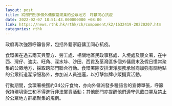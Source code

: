 ```yaml
---
layout: post
title: 跨部門到多個外傭慣常聚集的公眾地方　呼籲同心抗疫
date: 2022-02-07 18:51:43.000000000 +08:00
link: https://news.rthk.hk/rthk/ch/component/k2/1632419-20220207.htm
categories: rthk
---
```


政府再次強烈呼籲各界，包括外籍家庭傭工同心抗疫。

食環署在過去兩天與警方、勞工處、相關地區民政事務處、入境處及康文署，在中西、灣仔、油尖、旺角、深水埗、沙田、西貢及荃灣區多個外傭周末及假日慣常聚集的公眾地方，採取跨部門聯合行動。食環署除安排潔淨服務承辦商加強有關地點的公眾街道潔淨服務外，亦加派人員巡邏，以打擊無牌小販擺賣活動。

行動期間，食環署檢獲約34公斤食物，亦向外傭派發多種語言的宣傳單張，呼籲保持環境衞生和不得進行非法擺賣活動；其他部門亦提醒他們遵守佩戴口罩及禁止於公眾地方群組聚集的規例。
